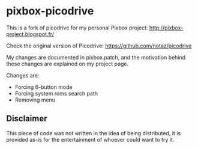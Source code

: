 pixbox-picodrive
=========

This is a fork of picodrive for my personal Pixbox project: http://pixbox-project.blogspot.fr/

Check the original version of Picodrive: https://github.com/notaz/picodrive

My changes are documented in pixbox.patch, and the motivation behind these changes are explained on my project page.

Changes are:
* Forcing 6-button mode
* Forcing system roms search path
* Removing menu

Disclaimer
------------

This piece of code was not written in the idea of being distributed, it is provided as-is for the entertainment of whoever could want to try it.
